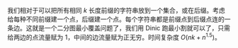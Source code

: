 我们相对于可以把所有相同 $k$ 长度前缀的字符串放到一个集合，或在后缀。考虑给每种不同前缀建一个点，后缀建一个点。每个字符串都是前缀点到后缀点连的一条边。这就是一个二分图最小覆盖问题了，我们用 Dinic 跑最小割就可以了，只需给两边的点流量赋为 $1$，中间的边流量赋为正无穷。时间复杂度 $O(nk+n^{1.5})$。


